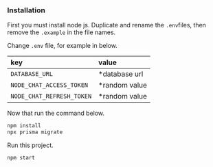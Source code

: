 ### Installation
First you must install node js. Duplicate and rename the `.env`files, then remove the `.example` in the file names.


Change `.env` file, for example in below.

| key                       | value                         |
| :----------------------   | :---------------------------- |
| `DATABASE_URL`            | *database url                 |
| `NODE_CHAT_ACCESS_TOKEN`  | *random value                 |
| `NODE_CHAT_REFRESH_TOKEN` | *random value                 |

Now that run the command below.

``` bash
npm install
npx prisma migrate
```

Run this project.
```
npm start
```

